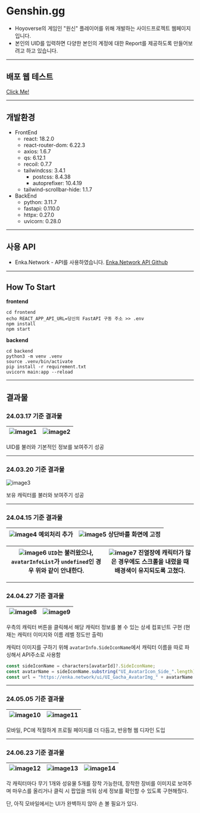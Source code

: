 # Genshin.gg

- Hoyoverse의 게임인 "원신" 플레이어를 위해 개발하는 사이드프로젝트 웹페이지입니다.
- 본인의 UID를 입력하면 다양한 본인의 계정에 대한 Report를 제공하도록 만들어보려고 하고 있습니다.

---

## 배포 웹 테스트

[Click Me!](https://web-genshin-gg-frontend-128y2k2llvjel4ui.sel5.cloudtype.app/)

---

## 개발환경

- FrontEnd
  - react: 18.2.0
  - react-router-dom: 6.22.3
  - axios: 1.6.7
  - qs: 6.12.1
  - recoil: 0.7.7
  - tailwindcss: 3.4.1
    - postcss: 8.4.38
    - autoprefixer: 10.4.19
  - tailwind-scrollbar-hide: 1.1.7
- BackEnd
  - python: 3.11.7
  - fastapi: 0.110.0
  - httpx: 0.27.0
  - uvicorn: 0.28.0

---

## 사용 API

- Enka.Network - API를 사용하였습니다.
  [Enka.Network API Github](https://github.com/EnkaNetwork/API-docs)

---

## How To Start

**frontend**

```shell
cd frontend
echo REACT_APP_API_URL=당신의 FastAPI 구동 주소 >> .env
npm install
npm start
```

**backend**

```shell
cd backend
python3 -m venv .venv
source .venv/bin/activate
pip install -r requirement.txt
uvicorn main:app --reload
```

---

## 결과물

### 24.03.17 기준 결과물

| ![image1](https://github.com/NARARIA03/Genshin.gg/assets/107057834/eda147ff-0673-4c72-a218-ce0f2e7a1e2b) | ![image2](https://github.com/NARARIA03/Genshin.gg/assets/107057834/0d78a586-b4da-4906-b8db-ae1ce55a2b18) |
| -------------------------------------------------------------------------------------------------------- | -------------------------------------------------------------------------------------------------------- |

UID를 불러와 기본적인 정보를 보여주기 성공

---

### 24.03.20 기준 결과물

![image3](https://github.com/NARARIA03/Genshin.gg/assets/107057834/c74d2636-acb2-4f13-ad8a-e4831ad43995)

보유 캐릭터를 불러와 보여주기 성공

---

### 24.04.15 기준 결과물

| ![image4](https://github.com/NARARIA03/Genshin.gg/assets/107057834/a1a63324-1feb-4fcb-8ab0-7b9011bffec8) 예외처리 추가 | ![image5](https://github.com/NARARIA03/Genshin.gg/assets/107057834/36eedac8-d940-4036-a665-dc339eb17b11) 상단바를 화면에 고정 |
| ---------------------------------------------------------------------------------------------------------------------- | ----------------------------------------------------------------------------------------------------------------------------- |

| ![image6](https://github.com/NARARIA03/Genshin.gg/assets/107057834/fcdd7c20-5def-4712-95ef-34a8efe0c2ee) `UID`는 불러왔으나, `avatarInfoList`가 `undefined`인 경우 위와 같이 안내한다. | ![image7](https://github.com/NARARIA03/Genshin.gg/assets/107057834/91301aaa-15d5-4b79-93ce-dad811787bf7) 진열장에 캐릭터가 많은 경우에도 스크롤을 내렸을 때 배경색이 유지되도록 고쳤다. |
| -------------------------------------------------------------------------------------------------------------------------------------------------------------------------------------- | --------------------------------------------------------------------------------------------------------------------------------------------------------------------------------------- |

---

### 24.04.27 기준 결과물

| ![image8](https://github.com/NARARIA03/Genshin.gg/assets/107057834/aa72b9df-4778-4a9c-8d12-2abe4e2f0d1e) | ![image9](https://github.com/NARARIA03/Genshin.gg/assets/107057834/8271ad5c-dadb-4fe8-8cbc-c2ef087c5354) |
| -------------------------------------------------------------------------------------------------------- | -------------------------------------------------------------------------------------------------------- |

우측의 캐릭터 버튼을 클릭해서 해당 캐릭터 정보를 볼 수 있는 상세 컴포넌트 구현 (현재는 캐릭터 이미지와 이름 레벨 정도만 출력)

캐릭터 이미지를 구하기 위해 `avatarInfo.SideIconName`에서 캐릭터 이름을 따로 파싱해서 API주소로 사용함

```js
const sideIconName = characters[avatarId]?.SideIconName;
const avatarName = sideIconName.substring("UI_AvatarIcon_Side_".length);
const url = "https://enka.network/ui/UI_Gacha_AvatarImg_" + avatarName + ".png";
```

---

### 24.05.05 기준 결과물

| ![image10](https://github.com/NARARIA03/Genshin.gg/assets/107057834/6285264d-7d94-48f7-b943-39eefde52c42) | ![image11](https://github.com/NARARIA03/Genshin.gg/assets/107057834/09cb1e8c-d15b-47e9-b229-1bc403da5183) |
| --------------------------------------------------------------------------------------------------------- | --------------------------------------------------------------------------------------------------------- |

모바일, PC에 적절하게 프로필 페이지를 더 다듬고, 반응형 웹 디자인 도입

---

### 24.06.23 기준 결과물

| ![image12](https://github.com/NARARIA03/Genshin.gg/assets/107057834/ad31a55a-5d29-416e-bf68-e0b5cf31fbed) | ![image13](https://github.com/NARARIA03/Genshin.gg/assets/107057834/19f0e19a-c933-4471-9b58-e866032ee7de) | ![image14](https://github.com/NARARIA03/Genshin.gg/assets/107057834/e4b982a0-3d0e-419e-a9a1-0710ee081cbd) |
| --------------------------------------------------------------------------------------------------------- | --------------------------------------------------------------------------------------------------------- | --------------------------------------------------------------------------------------------------------- |

각 캐릭터마다 무기 1개와 성유물 5개를 장착 가능한데, 장착한 장비를 이미지로 보여주며 마우스를 올리거나 클릭 시 팝업을 띄워 상세 정보를 확인할 수 있도록 구현해줬다.

단, 아직 모바일에서는 UI가 완벽하지 않아 손 볼 필요가 있다.
